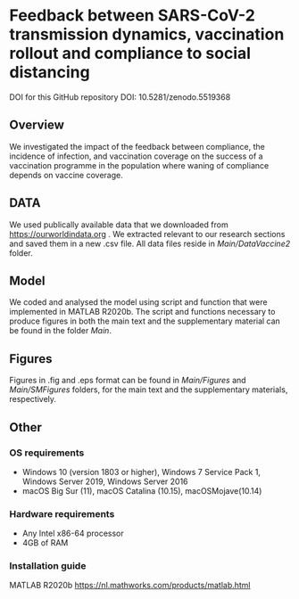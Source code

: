 # Feedback between SARS-CoV-2 transmission dynamics, vaccination rollout and compliance to social distancing

DOI for this GitHub repository DOI: 10.5281/zenodo.5519368


## Overview

We investigated the impact of the feedback between compliance, the incidence of infection, and vaccination coverage on the success of a vaccination programme in the population where waning of compliance depends on vaccine coverage.


## DATA

We used publically available data that we downloaded from https://ourworldindata.org . We extracted relevant to our research sections and saved them in a new .csv file. All data files reside in *Main/DataVaccine2* folder.


## Model
We coded and analysed the model using script and function that were implemented in MATLAB R2020b. The script and functions necessary to produce figures in both the main text and the supplementary material can be found in the folder *Main*.


## Figures

Figures in .fig and .eps format can be found in *Main/Figures* and *Main/SMFigures* folders, for the main text and the supplementary materials, respectively.

## Other

### OS requirements

- Windows 10 (version 1803 or higher), Windows 7 Service Pack 1, Windows Server 2019, Windows Server 2016
- macOS Big Sur (11), macOS Catalina (10.15), macOSMojave(10.14)


### Hardware requirements

- Any Intel x86-64 processor
- 4GB of RAM


### Installation guide

MATLAB R2020b <https://nl.mathworks.com/products/matlab.html>
